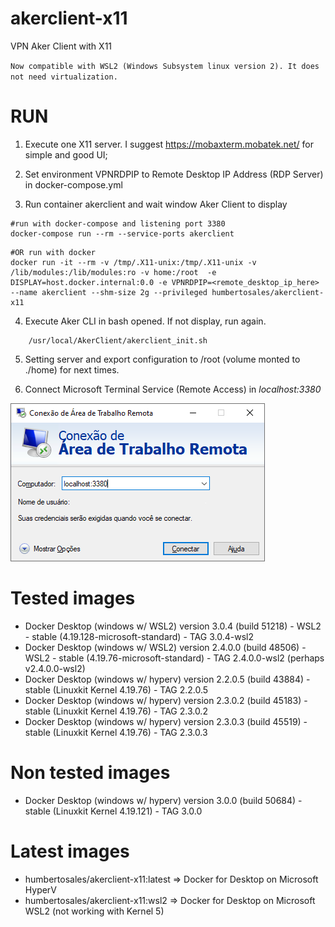 # akerclient-x11
VPN Aker Client with X11

`Now compatible with WSL2 (Windows Subsystem linux version 2). It does not need virtualization.`


# RUN 
1. Execute one X11 server. I suggest https://mobaxterm.mobatek.net/ for simple and good UI;

2. Set environment VPNRDPIP to Remote Desktop IP Address (RDP Server) in docker-compose.yml

3. Run container akerclient and wait window Aker Client to display
```shell
#run with docker-compose and listening port 3380 
docker-compose run --rm --service-ports akerclient
```
```shell
#OR run with docker
docker run -it --rm -v /tmp/.X11-unix:/tmp/.X11-unix -v /lib/modules:/lib/modules:ro -v home:/root  -e DISPLAY=host.docker.internal:0.0 -e VPNRDPIP=<remote_desktop_ip_here> --name akerclient --shm-size 2g --privileged humbertosales/akerclient-x11
```
4. Execute Aker CLI in bash opened. If not display, run again. 
```
	/usr/local/AkerClient/akerclient_init.sh
```

5. Setting server and export configuration to /root (volume monted to ./home) for next times.

6. Connect Microsoft Terminal Service (Remote Access) in *localhost:3380*

![Terminal Service](terminal-service.png)


# Tested images
 * Docker Desktop (windows w/ WSL2) version 3.0.4 (build 51218) - WSL2 - stable (4.19.128-microsoft-standard) - TAG 3.0.4-wsl2
 * Docker Desktop (windows w/ WSL2) version 2.4.0.0 (build 48506) - WSL2 - stable (4.19.76-microsoft-standard) - TAG 2.4.0.0-wsl2 (perhaps v2.4.0.0-wsl2)
 * Docker Desktop (windows w/ hyperv) version 2.2.0.5 (build 43884) - stable (Linuxkit Kernel 4.19.76) - TAG 2.2.0.5
 * Docker Desktop (windows w/ hyperv) version 2.3.0.2 (build 45183) - stable (Linuxkit Kernel 4.19.76) - TAG 2.3.0.2
 * Docker Desktop (windows w/ hyperv) version 2.3.0.3 (build 45519) - stable (Linuxkit Kernel 4.19.76) - TAG 2.3.0.3
 
# Non tested images
 * Docker Desktop (windows w/ hyperv) version 3.0.0 (build 50684) - stable (Linuxkit Kernel 4.19.121) - TAG 3.0.0

# Latest images

* humbertosales/akerclient-x11:latest => Docker for Desktop on Microsoft HyperV
* humbertosales/akerclient-x11:wsl2 => Docker for Desktop on Microsoft WSL2 (not working with Kernel 5)	 
 
 